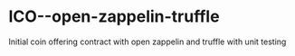 # ICO--open-zappelin-truffle
Initial coin offering contract with open zappelin and truffle with unit testing
